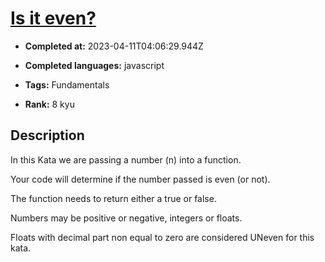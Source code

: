 # [Is it even?](https://www.codewars.com/kata/555a67db74814aa4ee0001b5)

- **Completed at:** 2023-04-11T04:06:29.944Z

- **Completed languages:** javascript

- **Tags:** Fundamentals

- **Rank:** 8 kyu

## Description

In this Kata we are passing a number (n) into a function. 

Your code will determine if the number passed is even (or not). 

The function needs to return either a true or false. 

Numbers may be positive or negative, integers or floats.

Floats with decimal part non equal to zero are considered UNeven for this kata.